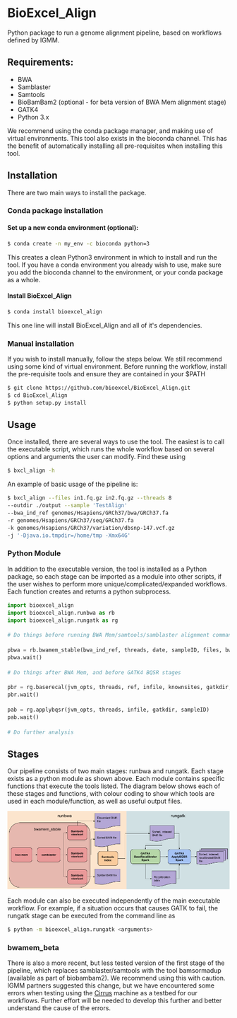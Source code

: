 # BioExcel_Align

Python package to run a genome alignment pipeline, based on workflows
defined by IGMM.

## Requirements:

- BWA
- Samblaster
- Samtools
- BioBamBam2 (optional - for beta version of BWA Mem alignment stage)
- GATK4
- Python 3.x

We recommend using the conda package manager, and making use of virtual 
environments. This tool also exists in the bioconda channel. This has the 
benefit of automatically installing all pre-requisites when installing this 
tool.

## Installation

There are two main ways to install the package.

### Conda package installation

#### Set up a new conda environment (optional):

```bash
$ conda create -n my_env -c bioconda python=3 
```

This creates a clean Python3 environment in which to install and run the tool. 
If you have a conda environment you already wish to use, make sure you add the 
bioconda channel to the environment, or your conda package as a whole.

#### Install BioExcel_Align
```bash
$ conda install bioexcel_align
```

This one line will install BioExcel_Align and all of it's dependencies.

### Manual installation

If you wish to install manually, follow the steps below. We still recommend 
using some kind of virtual environment. Before running the workflow, install
the pre-requisite tools and ensure they are contained in your $PATH

```bash
$ git clone https://github.com/bioexcel/BioExcel_Align.git
$ cd BioExcel_Align
$ python setup.py install
```

## Usage

Once installed, there are several ways to use the tool. The easiest is to call
the executable script, which runs the whole workflow based on several options 
and arguments the user can modify. Find these using

```bash
$ bxcl_align -h
```

An example of basic usage of the pipeline is:

```bash
$ bxcl_align --files in1.fq.gz in2.fq.gz --threads 8 
--outdir ./output --sample 'TestAlign' 
--bwa_ind_ref genomes/Hsapiens/GRCh37/bwa/GRCh37.fa 
-r genomes/Hsapiens/GRCh37/seq/GRCh37.fa 
-k genomes/Hsapiens/GRCh37/variation/dbsnp-147.vcf.gz 
-j '-Djava.io.tmpdir=/home/tmp -Xmx64G'
```

### Python Module

In addition to the executable version, the tool is installed as a Python 
package, so each stage can be imported as a module into other scripts, if the 
user wishes to perform more unique/complicated/expanded workflows. Each function
creates and returns a python subprocess.

```python
import bioexcel_align
import bioexcel_align.runbwa as rb
import bioexcel_align.rungatk as rg

# Do things before running BWA Mem/samtools/samblaster alignment command

pbwa = rb.bwamem_stable(bwa_ind_ref, threads, date, sampleID, files, bwadir)
pbwa.wait()

# Do things after BWA Mem, and before GATK4 BQSR stages

pbr = rg.baserecal(jvm_opts, threads, ref, infile, knownsites, gatkdir, sampleID)
pbr.wait()

pab = rg.applybqsr(jvm_opts, threads, infile, gatkdir, sampleID)
pab.wait()

# Do further analysis
```

## Stages

Our pipeline consists of two main stages: runbwa and rungatk. Each stage exists
as a python module as shown above. Each module contains specific functions that 
execute the tools listed. The diagram below shows each of these 
stages and functions, with colour coding to show which tools
are used in each module/function, as well as useful output files. 

![alt text](./BioExcel_Align.png "BioExcel_Align workflow")

Each module can also be executed independently of the main executable workflow. 
For example, if a situation occurs that causes GATK to fail, the rungatk stage
can be executed from the command line as 

```bash
$ python -m bioexcel_align.rungatk <arguments>
```

### bwamem_beta

There is also a more recent, but less tested version of the first stage of the 
pipeline, which replaces samblaster/samtools with the tool bamsormadup 
(available as part of biobambam2). We recommend using this with caution. IGMM
partners suggested this change, but we have encountered some errors when testing
using the [Cirrus](https://cirrus.readthedocs.io/en/latest/) machine as a 
testbed for our workflows. Further effort will be needed to develop this further
and better understand the cause of the errors.